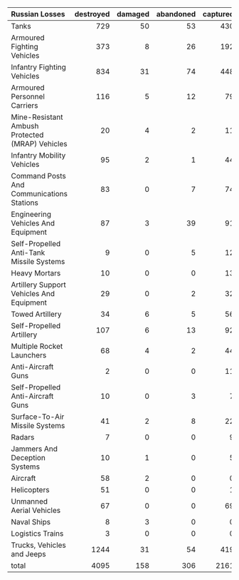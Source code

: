 | Russian Losses                                   |   destroyed |   damaged |   abandoned |   captured |   total |
|:-------------------------------------------------|------------:|----------:|------------:|-----------:|--------:|
| Tanks                                            |         729 |        50 |          53 |        430 |    1262 |
| Armoured Fighting Vehicles                       |         373 |         8 |          26 |        192 |     599 |
| Infantry Fighting Vehicles                       |         834 |        31 |          74 |        448 |    1387 |
| Armoured Personnel Carriers                      |         116 |         5 |          12 |         79 |     212 |
| Mine-Resistant Ambush Protected  (MRAP) Vehicles |          20 |         4 |           2 |         11 |      37 |
| Infantry Mobility Vehicles                       |          95 |         2 |           1 |         44 |     142 |
| Command Posts And Communications Stations        |          83 |         0 |           7 |         74 |     164 |
| Engineering Vehicles And Equipment               |          87 |         3 |          39 |         91 |     220 |
| Self-Propelled Anti-Tank Missile Systems         |           9 |         0 |           5 |         12 |      26 |
| Heavy Mortars                                    |          10 |         0 |           0 |         13 |      23 |
| Artillery Support Vehicles And Equipment         |          29 |         0 |           2 |         32 |      63 |
| Towed Artillery                                  |          34 |         6 |           5 |         56 |     101 |
| Self-Propelled Artillery                         |         107 |         6 |          13 |         92 |     218 |
| Multiple Rocket Launchers                        |          68 |         4 |           2 |         44 |     118 |
| Anti-Aircraft Guns                               |           2 |         0 |           0 |         11 |      13 |
| Self-Propelled Anti-Aircraft Guns                |          10 |         0 |           3 |          7 |      20 |
| Surface-To-Air Missile Systems                   |          41 |         2 |           8 |         22 |      73 |
| Radars                                           |           7 |         0 |           0 |          9 |      16 |
| Jammers And Deception Systems                    |          10 |         1 |           0 |          5 |      16 |
| Aircraft                                         |          58 |         2 |           0 |          0 |      60 |
| Helicopters                                      |          51 |         0 |           0 |          1 |      52 |
| Unmanned Aerial Vehicles                         |          67 |         0 |           0 |         69 |     136 |
| Naval Ships                                      |           8 |         3 |           0 |          0 |      11 |
| Logistics Trains                                 |           3 |         0 |           0 |          0 |       3 |
| Trucks, Vehicles and Jeeps                       |        1244 |        31 |          54 |        419 |    1748 |
| total                                            |        4095 |       158 |         306 |       2161 |    6720 |